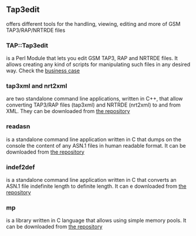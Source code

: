 ## Tap3edit

offers different tools for the handling, viewing, editing and more of GSM TAP3/RAP/NRTRDE files 

### TAP::Tap3edit

is a Perl Module that lets you edit GSM TAP3, RAP and NRTRDE files. It allows creating any kind of scripts for manipulating such files in any desired way. Check the [business case](TAP3-Tap3edit.html)

### tap3xml and nrt2xml

are two standalone command line applications, written in C++, that allow converting TAP3/RAP files (tap3xml) and NRTRDE (nrt2xml) to and from XML. They can be downloaded from [the repository](https://github.com/tap3edit/tap3xml)

### readasn

is a standalone command line application written in C that dumps on the console the content of any ASN.1 files in human readable format. It can be downloaded from [the repository](https://github.com/tap3edit/readasn)

### indef2def

is a standalone command line application written in C that converts an ASN.1 file indefinite length to definite length. It can e downloaded from [the repository](https://github.com/tap3edit/indef2def)

### mp

is a library written in C language that allows using simple memory pools. It can be downloaded from [the repository](https://github.com/tap3edit/mp)
